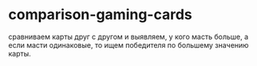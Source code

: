 # comparison-gaming-cards
сравниваем карты друг с другом и выявляем, у кого масть больше, а если масти одинаковые, то ищем победителя по большему значению карты.

